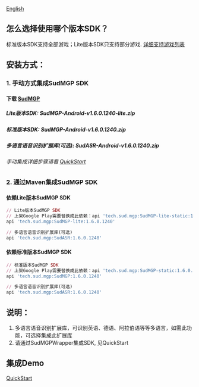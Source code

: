 [English](README_en.md)
## 怎么选择使用哪个版本SDK？
标准版本SDK支持全部游戏；Lite版本SDK只支持部分游戏. [详细支持游戏列表](https://docs.sud.tech/zh-CN/app/Client/StartUp.html)

## 安装方式：
### 1. 手动方式集成SudMGP SDK
#### 下载 [SudMGP](https://github.com/SudTechnology/sud-mgp-android/releases)
##### Lite版本SDK: SudMGP-Android-v1.6.0.1240-lite.zip
##### 标准版本SDK: SudMGP-Android-v1.6.0.1240.zip
##### 多语言语音识别扩展库(可选): SudASR-Android-v1.6.0.1240.zip
###### 手动集成详细步骤请看 [QuickStart](https://github.com/SudTechnology/hello-sud-plus-android/blob/master/project/QuickStart/README.md)
### 2. 通过Maven集成SudMGP SDK
#### 依赖Lite版本SudMGP SDK
```ruby
// Lite版本SudMGP SDK
// 上架Google Play需要替换成此依赖：api 'tech.sud.mgp:SudMGP-lite-static:1.6.0.1240'
api 'tech.sud.mgp:SudMGP-lite:1.6.0.1240'

// 多语言语音识别扩展库(可选)
api 'tech.sud.mgp:SudASR:1.6.0.1240'
```

#### 依赖标准版本SudMGP SDK
```ruby
// 标准版本SudMGP SDK
// 上架Google Play需要替换成此依赖：api 'tech.sud.mgp:SudMGP-static:1.6.0.1240'
api 'tech.sud.mgp:SudMGP:1.6.0.1240'

// 多语言语音识别扩展库(可选)
api 'tech.sud.mgp:SudASR:1.6.0.1240'

```

## 说明：
1. 多语言语音识别扩展库，可识别英语、德语、阿拉伯语等等多语言，如需此功能，可选择集成此扩展库
2. 请通过SudMGPWrapper集成SDK, 见QuickStart

## 集成Demo
[QuickStart](https://github.com/SudTechnology/hello-sud-plus-android/blob/master/project/QuickStart/README.md)
